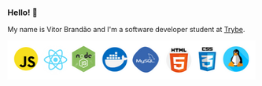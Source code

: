 ### Hello! 👋

My name is Vitor Brandão and I'm a software developer student at [Trybe](https://www.betrybe.com/). 

<img src="Programming_Skills.png" alt="my-skills" width="600" height="80" />

